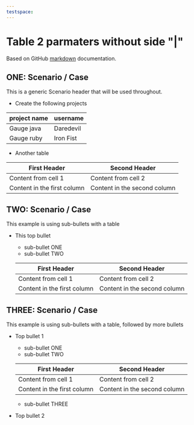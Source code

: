 ```yaml
---
testspace:
---
```

# Table 2 parmaters without side "|"

Based on GitHub [markdown](https://guides.github.com/features/mastering-markdown/) documentation.


## ONE: Scenario / Case 
This is a generic Scenario header that will be used throughout.

* Create the following projects

project name| username 
------------|----------
Gauge java | Daredevil
Gauge ruby | Iron Fist 
      
* Another table

 First Header | Second Header
------------ | -------------
Content from cell 1 | Content from cell 2
Content in the first column | Content in the second column

## TWO: Scenario / Case
This example is using sub-bullets with a table 

 * This top bullet
   * sub-bullet ONE
   * sub-bullet TWO

   First Header | Second Header
   ------------ | -------------
   Content from cell 1 | Content from cell 2
   Content in the first column | Content in the second column

## THREE: Scenario / Case
This example is using sub-bullets with a table, followed by more bullets

* Top bullet 1
   * sub-bullet ONE
   * sub-bullet TWO

   First Header | Second Header
   ------------ | -------------
   Content from cell 1 | Content from cell 2
   Content in the first column | Content in the second column

   * sub-bullet THREE
* Top bullet 2